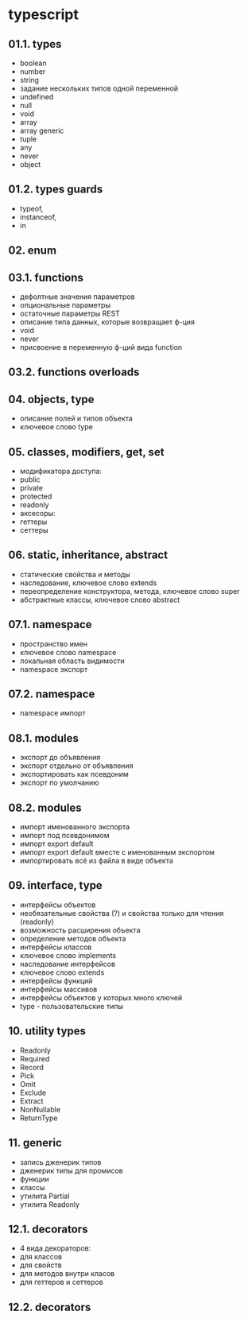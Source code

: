 # typescript

## 01.1. types
- boolean 
- number 
- string
- задание нескольких типов одной переменной
- undefined
- null
- void
- array
- array generic
- tuple
- any
- never
- object

## 01.2. types guards
- typeof, 
- instanceof, 
- in

## 02. enum

## 03.1. functions
- дефолтные значения параметров
- опциональные параметры
- остаточные параметры REST
- описание типа данных, которые возвращает ф-ция
- void
- never
- присвоение в переменную ф-ций вида function

## 03.2. functions overloads

## 04. objects, type
- описание полей и типов объекта
- ключевое слово type

## 05. classes, modifiers, get, set
- модификатора доступа:
 - public
 - private
 - protected
 - readonly
- аксесоры: 
 - геттеры
 - сеттеры

## 06. static, inheritance, abstract
- статические свойства и методы
- наследование, ключевое слово extends
- переопределение конструктора, метода, ключевое слово super
- абстрактные классы, ключевое слово abstract

## 07.1. namespace
- пространство имен
- ключевое слово namespace
- локальная область видимости
- namespace экспорт

## 07.2. namespace
- namespace импорт

## 08.1. modules
- экспорт до объявления
- экспорт отдельно от объявления
- экспортировать как псевдоним
- экспорт по умолчанию

## 08.2. modules
- импорт именованного экспорта
- импорт под псевдонимом
- импорт export default
- импорт export default вместе с именованным экспортом
- импортировать всё из файла в виде объекта

## 09. interface, type
- интерфейсы объектов
- необязательные свойства (?) и свойства только для чтения (readonly)
- возможность расширения объекта
- определение методов объекта
- интерфейсы классов
- ключевое слово implements
- наследование интерфейсов
- ключевое слово extends
- интерфейсы функций
- интерфейсы массивов
- интерфейсы объектов у которых много ключей
- type - пользовательские типы

## 10. utility types
- Readonly
- Required
- Record
- Pick
- Omit
- Exclude
- Extract
- NonNullable
- ReturnType

## 11. generic
- запись дженерик типов
- дженерик типы для промисов
- функции
- классы
- утилита Partial
- утилита Readonly

## 12.1. decorators
- 4 вида декораторов:
 - для классов
 - для свойств
 - для методов внутри класов
 - для геттеров и сеттеров

## 12.2. decorators
